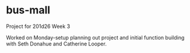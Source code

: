 # bus-mall
Project for 201d26 Week 3


Worked on Monday-setup planning out project and initial function building with Seth Donahue and Catherine Looper.
